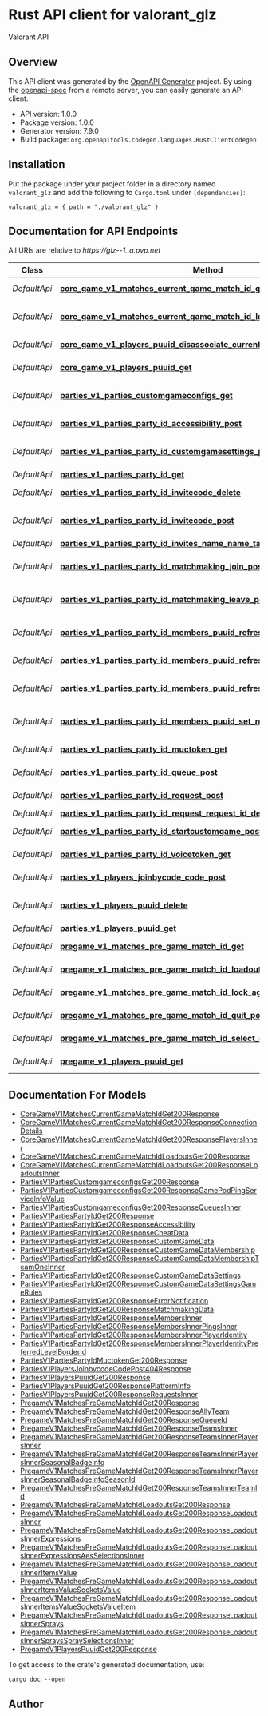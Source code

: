 # Rust API client for valorant_glz

Valorant API


## Overview

This API client was generated by the [OpenAPI Generator](https://openapi-generator.tech) project.  By using the [openapi-spec](https://openapis.org) from a remote server, you can easily generate an API client.

- API version: 1.0.0
- Package version: 1.0.0
- Generator version: 7.9.0
- Build package: `org.openapitools.codegen.languages.RustClientCodegen`

## Installation

Put the package under your project folder in a directory named `valorant_glz` and add the following to `Cargo.toml` under `[dependencies]`:

```
valorant_glz = { path = "./valorant_glz" }
```

## Documentation for API Endpoints

All URIs are relative to *https://glz--1..a.pvp.net*

Class | Method | HTTP request | Description
------------ | ------------- | ------------- | -------------
*DefaultApi* | [**core_game_v1_matches_current_game_match_id_get**](docs/DefaultApi.md#core_game_v1_matches_current_game_match_id_get) | **GET** /core_game/v1/matches/{current_game_match_id} | Current Game Match
*DefaultApi* | [**core_game_v1_matches_current_game_match_id_loadouts_get**](docs/DefaultApi.md#core_game_v1_matches_current_game_match_id_loadouts_get) | **GET** /core_game/v1/matches/{current_game_match_id}/loadouts | Current Game Loadouts
*DefaultApi* | [**core_game_v1_players_puuid_disassociate_current_game_match_id_post**](docs/DefaultApi.md#core_game_v1_players_puuid_disassociate_current_game_match_id_post) | **POST** /core_game/v1/players/{puuid}/disassociate/{current_game_match_id} | Current Game Quit
*DefaultApi* | [**core_game_v1_players_puuid_get**](docs/DefaultApi.md#core_game_v1_players_puuid_get) | **GET** /core_game/v1/players/{puuid} | Current Game Player
*DefaultApi* | [**parties_v1_parties_customgameconfigs_get**](docs/DefaultApi.md#parties_v1_parties_customgameconfigs_get) | **GET** /parties/v1/parties/customgameconfigs | Custom Game Configs
*DefaultApi* | [**parties_v1_parties_party_id_accessibility_post**](docs/DefaultApi.md#parties_v1_parties_party_id_accessibility_post) | **POST** /parties/v1/parties/{party_id}/accessibility | Set Party Accessibility
*DefaultApi* | [**parties_v1_parties_party_id_customgamesettings_post**](docs/DefaultApi.md#parties_v1_parties_party_id_customgamesettings_post) | **POST** /parties/v1/parties/{party_id}/customgamesettings | Set Custom Game Settings
*DefaultApi* | [**parties_v1_parties_party_id_get**](docs/DefaultApi.md#parties_v1_parties_party_id_get) | **GET** /parties/v1/parties/{party_id} | Party
*DefaultApi* | [**parties_v1_parties_party_id_invitecode_delete**](docs/DefaultApi.md#parties_v1_parties_party_id_invitecode_delete) | **DELETE** /parties/v1/parties/{party_id}/invitecode | Party Disable Code
*DefaultApi* | [**parties_v1_parties_party_id_invitecode_post**](docs/DefaultApi.md#parties_v1_parties_party_id_invitecode_post) | **POST** /parties/v1/parties/{party_id}/invitecode | Party Generate Code
*DefaultApi* | [**parties_v1_parties_party_id_invites_name_name_tag_tagline_post**](docs/DefaultApi.md#parties_v1_parties_party_id_invites_name_name_tag_tagline_post) | **POST** /parties/v1/parties/{party_id}/invites/name/{name}/tag/{tagline} | Party Invite
*DefaultApi* | [**parties_v1_parties_party_id_matchmaking_join_post**](docs/DefaultApi.md#parties_v1_parties_party_id_matchmaking_join_post) | **POST** /parties/v1/parties/{party_id}/matchmaking/join | Enter Matchmaking Queue
*DefaultApi* | [**parties_v1_parties_party_id_matchmaking_leave_post**](docs/DefaultApi.md#parties_v1_parties_party_id_matchmaking_leave_post) | **POST** /parties/v1/parties/{party_id}/matchmaking/leave | Leave Matchmaking Queue
*DefaultApi* | [**parties_v1_parties_party_id_members_puuid_refresh_competitive_tier_post**](docs/DefaultApi.md#parties_v1_parties_party_id_members_puuid_refresh_competitive_tier_post) | **POST** /parties/v1/parties/{party_id}/members/{puuid}/refreshCompetitiveTier | Refresh Competitive Tier
*DefaultApi* | [**parties_v1_parties_party_id_members_puuid_refresh_pings_post**](docs/DefaultApi.md#parties_v1_parties_party_id_members_puuid_refresh_pings_post) | **POST** /parties/v1/parties/{party_id}/members/{puuid}/refreshPings | Refresh Pings
*DefaultApi* | [**parties_v1_parties_party_id_members_puuid_refresh_player_identity_post**](docs/DefaultApi.md#parties_v1_parties_party_id_members_puuid_refresh_player_identity_post) | **POST** /parties/v1/parties/{party_id}/members/{puuid}/refreshPlayerIdentity | Refresh Player Identity
*DefaultApi* | [**parties_v1_parties_party_id_members_puuid_set_ready_post**](docs/DefaultApi.md#parties_v1_parties_party_id_members_puuid_set_ready_post) | **POST** /parties/v1/parties/{party_id}/members/{puuid}/setReady | Party Set Member Ready
*DefaultApi* | [**parties_v1_parties_party_id_muctoken_get**](docs/DefaultApi.md#parties_v1_parties_party_id_muctoken_get) | **GET** //parties/v1/parties/{party_id}/muctoken | Party Chat Token
*DefaultApi* | [**parties_v1_parties_party_id_queue_post**](docs/DefaultApi.md#parties_v1_parties_party_id_queue_post) | **POST** /parties/v1/parties/{party_id}/queue | Change Queue
*DefaultApi* | [**parties_v1_parties_party_id_request_post**](docs/DefaultApi.md#parties_v1_parties_party_id_request_post) | **POST** /parties/v1/parties/{party_id}/request | Party Request
*DefaultApi* | [**parties_v1_parties_party_id_request_request_id_decline_post**](docs/DefaultApi.md#parties_v1_parties_party_id_request_request_id_decline_post) | **POST** /parties/v1/parties/{party_id}/request/{request_id}/decline | Party Decline
*DefaultApi* | [**parties_v1_parties_party_id_startcustomgame_post**](docs/DefaultApi.md#parties_v1_parties_party_id_startcustomgame_post) | **POST** /parties/v1/parties/{party_id}/startcustomgame | Start Custom Game
*DefaultApi* | [**parties_v1_parties_party_id_voicetoken_get**](docs/DefaultApi.md#parties_v1_parties_party_id_voicetoken_get) | **GET** //parties/v1/parties/{party_id}/voicetoken | Party Voice Token
*DefaultApi* | [**parties_v1_players_joinbycode_code_post**](docs/DefaultApi.md#parties_v1_players_joinbycode_code_post) | **POST** /parties/v1/players/joinbycode/{code} | Party Join By Code
*DefaultApi* | [**parties_v1_players_puuid_delete**](docs/DefaultApi.md#parties_v1_players_puuid_delete) | **DELETE** /parties/v1/players/{puuid} | Party Remove Player
*DefaultApi* | [**parties_v1_players_puuid_get**](docs/DefaultApi.md#parties_v1_players_puuid_get) | **GET** /parties/v1/players/{puuid} | Party Player
*DefaultApi* | [**pregame_v1_matches_pre_game_match_id_get**](docs/DefaultApi.md#pregame_v1_matches_pre_game_match_id_get) | **GET** /pregame/v1/matches/{pre_game_match_id} | Pre-Game Match
*DefaultApi* | [**pregame_v1_matches_pre_game_match_id_loadouts_get**](docs/DefaultApi.md#pregame_v1_matches_pre_game_match_id_loadouts_get) | **GET** /pregame/v1/matches/{pre_game_match_id}/loadouts | Pre-Game Loadouts
*DefaultApi* | [**pregame_v1_matches_pre_game_match_id_lock_agent_id_post**](docs/DefaultApi.md#pregame_v1_matches_pre_game_match_id_lock_agent_id_post) | **POST** /pregame/v1/matches/{pre_game_match_id}/lock/{agent_id} | Lock Character
*DefaultApi* | [**pregame_v1_matches_pre_game_match_id_quit_post**](docs/DefaultApi.md#pregame_v1_matches_pre_game_match_id_quit_post) | **POST** /pregame/v1/matches/{pre_game_match_id}/quit | Pre-Game Quit
*DefaultApi* | [**pregame_v1_matches_pre_game_match_id_select_agent_id_post**](docs/DefaultApi.md#pregame_v1_matches_pre_game_match_id_select_agent_id_post) | **POST** /pregame/v1/matches/{pre_game_match_id}/select/{agent_id} | Select Character
*DefaultApi* | [**pregame_v1_players_puuid_get**](docs/DefaultApi.md#pregame_v1_players_puuid_get) | **GET** /pregame/v1/players/{puuid} | Pre-Game Player


## Documentation For Models

 - [CoreGameV1MatchesCurrentGameMatchIdGet200Response](docs/CoreGameV1MatchesCurrentGameMatchIdGet200Response.md)
 - [CoreGameV1MatchesCurrentGameMatchIdGet200ResponseConnectionDetails](docs/CoreGameV1MatchesCurrentGameMatchIdGet200ResponseConnectionDetails.md)
 - [CoreGameV1MatchesCurrentGameMatchIdGet200ResponsePlayersInner](docs/CoreGameV1MatchesCurrentGameMatchIdGet200ResponsePlayersInner.md)
 - [CoreGameV1MatchesCurrentGameMatchIdLoadoutsGet200Response](docs/CoreGameV1MatchesCurrentGameMatchIdLoadoutsGet200Response.md)
 - [CoreGameV1MatchesCurrentGameMatchIdLoadoutsGet200ResponseLoadoutsInner](docs/CoreGameV1MatchesCurrentGameMatchIdLoadoutsGet200ResponseLoadoutsInner.md)
 - [PartiesV1PartiesCustomgameconfigsGet200Response](docs/PartiesV1PartiesCustomgameconfigsGet200Response.md)
 - [PartiesV1PartiesCustomgameconfigsGet200ResponseGamePodPingServiceInfoValue](docs/PartiesV1PartiesCustomgameconfigsGet200ResponseGamePodPingServiceInfoValue.md)
 - [PartiesV1PartiesCustomgameconfigsGet200ResponseQueuesInner](docs/PartiesV1PartiesCustomgameconfigsGet200ResponseQueuesInner.md)
 - [PartiesV1PartiesPartyIdGet200Response](docs/PartiesV1PartiesPartyIdGet200Response.md)
 - [PartiesV1PartiesPartyIdGet200ResponseAccessibility](docs/PartiesV1PartiesPartyIdGet200ResponseAccessibility.md)
 - [PartiesV1PartiesPartyIdGet200ResponseCheatData](docs/PartiesV1PartiesPartyIdGet200ResponseCheatData.md)
 - [PartiesV1PartiesPartyIdGet200ResponseCustomGameData](docs/PartiesV1PartiesPartyIdGet200ResponseCustomGameData.md)
 - [PartiesV1PartiesPartyIdGet200ResponseCustomGameDataMembership](docs/PartiesV1PartiesPartyIdGet200ResponseCustomGameDataMembership.md)
 - [PartiesV1PartiesPartyIdGet200ResponseCustomGameDataMembershipTeamOneInner](docs/PartiesV1PartiesPartyIdGet200ResponseCustomGameDataMembershipTeamOneInner.md)
 - [PartiesV1PartiesPartyIdGet200ResponseCustomGameDataSettings](docs/PartiesV1PartiesPartyIdGet200ResponseCustomGameDataSettings.md)
 - [PartiesV1PartiesPartyIdGet200ResponseCustomGameDataSettingsGameRules](docs/PartiesV1PartiesPartyIdGet200ResponseCustomGameDataSettingsGameRules.md)
 - [PartiesV1PartiesPartyIdGet200ResponseErrorNotification](docs/PartiesV1PartiesPartyIdGet200ResponseErrorNotification.md)
 - [PartiesV1PartiesPartyIdGet200ResponseMatchmakingData](docs/PartiesV1PartiesPartyIdGet200ResponseMatchmakingData.md)
 - [PartiesV1PartiesPartyIdGet200ResponseMembersInner](docs/PartiesV1PartiesPartyIdGet200ResponseMembersInner.md)
 - [PartiesV1PartiesPartyIdGet200ResponseMembersInnerPingsInner](docs/PartiesV1PartiesPartyIdGet200ResponseMembersInnerPingsInner.md)
 - [PartiesV1PartiesPartyIdGet200ResponseMembersInnerPlayerIdentity](docs/PartiesV1PartiesPartyIdGet200ResponseMembersInnerPlayerIdentity.md)
 - [PartiesV1PartiesPartyIdGet200ResponseMembersInnerPlayerIdentityPreferredLevelBorderId](docs/PartiesV1PartiesPartyIdGet200ResponseMembersInnerPlayerIdentityPreferredLevelBorderId.md)
 - [PartiesV1PartiesPartyIdMuctokenGet200Response](docs/PartiesV1PartiesPartyIdMuctokenGet200Response.md)
 - [PartiesV1PlayersJoinbycodeCodePost404Response](docs/PartiesV1PlayersJoinbycodeCodePost404Response.md)
 - [PartiesV1PlayersPuuidGet200Response](docs/PartiesV1PlayersPuuidGet200Response.md)
 - [PartiesV1PlayersPuuidGet200ResponsePlatformInfo](docs/PartiesV1PlayersPuuidGet200ResponsePlatformInfo.md)
 - [PartiesV1PlayersPuuidGet200ResponseRequestsInner](docs/PartiesV1PlayersPuuidGet200ResponseRequestsInner.md)
 - [PregameV1MatchesPreGameMatchIdGet200Response](docs/PregameV1MatchesPreGameMatchIdGet200Response.md)
 - [PregameV1MatchesPreGameMatchIdGet200ResponseAllyTeam](docs/PregameV1MatchesPreGameMatchIdGet200ResponseAllyTeam.md)
 - [PregameV1MatchesPreGameMatchIdGet200ResponseQueueId](docs/PregameV1MatchesPreGameMatchIdGet200ResponseQueueId.md)
 - [PregameV1MatchesPreGameMatchIdGet200ResponseTeamsInner](docs/PregameV1MatchesPreGameMatchIdGet200ResponseTeamsInner.md)
 - [PregameV1MatchesPreGameMatchIdGet200ResponseTeamsInnerPlayersInner](docs/PregameV1MatchesPreGameMatchIdGet200ResponseTeamsInnerPlayersInner.md)
 - [PregameV1MatchesPreGameMatchIdGet200ResponseTeamsInnerPlayersInnerSeasonalBadgeInfo](docs/PregameV1MatchesPreGameMatchIdGet200ResponseTeamsInnerPlayersInnerSeasonalBadgeInfo.md)
 - [PregameV1MatchesPreGameMatchIdGet200ResponseTeamsInnerPlayersInnerSeasonalBadgeInfoSeasonId](docs/PregameV1MatchesPreGameMatchIdGet200ResponseTeamsInnerPlayersInnerSeasonalBadgeInfoSeasonId.md)
 - [PregameV1MatchesPreGameMatchIdGet200ResponseTeamsInnerTeamId](docs/PregameV1MatchesPreGameMatchIdGet200ResponseTeamsInnerTeamId.md)
 - [PregameV1MatchesPreGameMatchIdLoadoutsGet200Response](docs/PregameV1MatchesPreGameMatchIdLoadoutsGet200Response.md)
 - [PregameV1MatchesPreGameMatchIdLoadoutsGet200ResponseLoadoutsInner](docs/PregameV1MatchesPreGameMatchIdLoadoutsGet200ResponseLoadoutsInner.md)
 - [PregameV1MatchesPreGameMatchIdLoadoutsGet200ResponseLoadoutsInnerExpressions](docs/PregameV1MatchesPreGameMatchIdLoadoutsGet200ResponseLoadoutsInnerExpressions.md)
 - [PregameV1MatchesPreGameMatchIdLoadoutsGet200ResponseLoadoutsInnerExpressionsAesSelectionsInner](docs/PregameV1MatchesPreGameMatchIdLoadoutsGet200ResponseLoadoutsInnerExpressionsAesSelectionsInner.md)
 - [PregameV1MatchesPreGameMatchIdLoadoutsGet200ResponseLoadoutsInnerItemsValue](docs/PregameV1MatchesPreGameMatchIdLoadoutsGet200ResponseLoadoutsInnerItemsValue.md)
 - [PregameV1MatchesPreGameMatchIdLoadoutsGet200ResponseLoadoutsInnerItemsValueSocketsValue](docs/PregameV1MatchesPreGameMatchIdLoadoutsGet200ResponseLoadoutsInnerItemsValueSocketsValue.md)
 - [PregameV1MatchesPreGameMatchIdLoadoutsGet200ResponseLoadoutsInnerItemsValueSocketsValueItem](docs/PregameV1MatchesPreGameMatchIdLoadoutsGet200ResponseLoadoutsInnerItemsValueSocketsValueItem.md)
 - [PregameV1MatchesPreGameMatchIdLoadoutsGet200ResponseLoadoutsInnerSprays](docs/PregameV1MatchesPreGameMatchIdLoadoutsGet200ResponseLoadoutsInnerSprays.md)
 - [PregameV1MatchesPreGameMatchIdLoadoutsGet200ResponseLoadoutsInnerSpraysSpraySelectionsInner](docs/PregameV1MatchesPreGameMatchIdLoadoutsGet200ResponseLoadoutsInnerSpraysSpraySelectionsInner.md)
 - [PregameV1PlayersPuuidGet200Response](docs/PregameV1PlayersPuuidGet200Response.md)


To get access to the crate's generated documentation, use:

```
cargo doc --open
```

## Author



